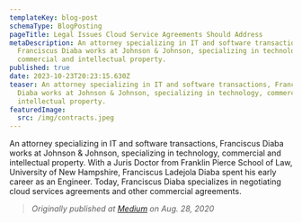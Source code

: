 ```yaml
---
templateKey: blog-post
schemaType: BlogPosting
pageTitle: Legal Issues Cloud Service Agreements Should Address
metaDescription: An attorney specializing in IT and software transactions,
  Franciscus Diaba works at Johnson & Johnson, specializing in technology,
  commercial and intellectual property.
published: true
date: 2023-10-23T20:23:15.630Z
teaser: An attorney specializing in IT and software transactions, Franciscus
  Diaba works at Johnson & Johnson, specializing in technology, commercial and
  intellectual property.
featuredImage:
  src: /img/contracts.jpeg
---
```

An attorney specializing in IT and software transactions, Franciscus Diaba works at Johnson & Johnson, specializing in technology, commercial and intellectual property. With a Juris Doctor from Franklin Pierce School of Law, University of New Hampshire, Franciscus Ladejola Diaba spent his early career as an Engineer. Today, Franciscus Diaba specializes in negotiating cloud services agreements and other commercial agreements.

> *Originally published at [Medium](https://medium.com/@franciscusdiaba/legal-issues-cloud-service-agreements-should-address-80b3a41e31cc) on Aug. 28, 2020*